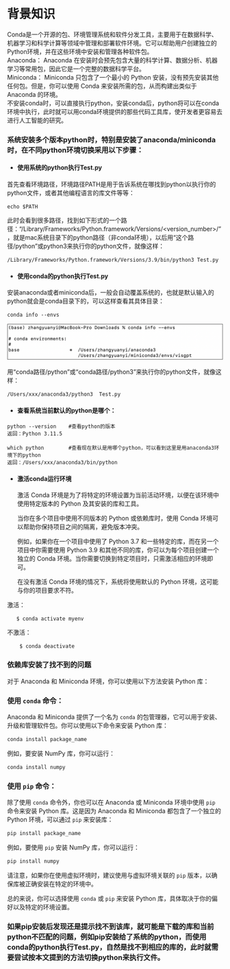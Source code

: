 # 背景知识
Conda是一个开源的包、环境管理系统和软件分发工具，主要用于在数据科学、机器学习和科学计算等领域中管理和部署软件环境。它可以帮助用户创建独立的Python环境，并在这些环境中安装和管理各种软件包。  
Anaconda： Anaconda 在安装时会预先包含大量的科学计算、数据分析、机器学习等常用包，因此它是一个完整的数据科学平台。  
Miniconda： Miniconda 只包含了一个最小的 Python 安装，没有预先安装其他任何包。但是，你可以使用 Conda 来安装所需的包，从而构建出类似于 Anaconda 的环境。  
不安装conda时，可以直接执行python，安装conda后，python将可以在conda环境中执行，此时就可以用conda环境提供的那些代码工具库，使开发者更容易去进行人工智能的研究。 

### 系统安装多个版本python时，特别是安装了anaconda/miniconda时，在不同python环境切换采用以下步骤：  
- #### 使用系统的python执行Test.py  
首先查看环境路径，环境路径PATH是用于告诉系统在哪找到python以执行你的python文件，或者其他编程语言的库文件等等：  
   ```
   echo $PATH
   ```
此时会看到很多路径，找到如下形式的一个路径：“/Library/Frameworks/Python.framework/Versions/<version_number>/”，就是mac系统目录下的python路径（非conda环境），以后用“这个路径/python”或python3来执行你的python文件，就像这样：
   ```
/Library/Frameworks/Python.framework/Versions/3.9/bin/python3 Test.py
 ```
- #### 使用conda的python执行Test.py  
安装anaconda或者miniconda后，一般会自动覆盖系统的，也就是默认输入的python就会是conda目录下的，可以这样查看其具体目录：
 ```
conda info --envs
 ```

<div align=left><img src="https://github.com/ferrarif1/HouyeProject/blob/main/pictures/1.png" width="680px"></div>  

用“conda路径/python”或“conda路径/python3”来执行你的python文件，就像这样：   
 ```
/Users/xxx/anaconda3/python3  Test.py
 ```
- #### 查看系统当前默认的python是哪个：
 ```
python --version    #查看python的版本
返回：Python 3.11.5

which python        #查看现在默认是用哪个python，可以看到这里是用anaconda3环境下的python
返回：/Users/xxx/anaconda3/bin/python
 ```
- #### 激活conda运行环境
  激活 Conda 环境是为了将特定的环境设置为当前活动环境，以便在该环境中使用特定版本的 Python 及其安装的库和工具。

  当你在多个项目中使用不同版本的 Python 或依赖库时，使用 Conda 环境可以帮助你保持项目之间的隔离，避免版本冲突。

  例如，如果你在一个项目中使用了 Python 3.7 和一些特定的库，而在另一个项目中你需要使用 Python 3.9 和其他不同的库，你可以为每个项目创建一个独立的 Conda 环境。当你需要切换到特定项目时，只需激活相应的环境即可。

  在没有激活 Conda 环境的情况下，系统将使用默认的 Python 环境，这可能与你的项目要求不符。
  
激活：                                            
 ```                                                                           
    $ conda activate myenv
 ```                                                                            
不激活：                                     
 ```                                                                         
     $ conda deactivate
 ```

### 依赖库安装了找不到的问题
对于 Anaconda 和 Miniconda 环境，你可以使用以下方法安装 Python 库：

### 使用 `conda` 命令：

Anaconda 和 Miniconda 提供了一个名为 `conda` 的包管理器，它可以用于安装、升级和管理软件包。你可以使用以下命令来安装 Python 库：

```bash
conda install package_name
```

例如，要安装 NumPy 库，你可以运行：

```bash
conda install numpy
```

### 使用 `pip` 命令：

除了使用 `conda` 命令外，你也可以在 Anaconda 或 Miniconda 环境中使用 `pip` 命令来安装 Python 库。这是因为 Anaconda 和 Miniconda 都包含了一个独立的 Python 环境，可以通过 `pip` 来安装库：

```bash
pip install package_name
```

例如，要使用 `pip` 安装 NumPy 库，你可以运行：

```bash
pip install numpy
```

请注意，如果你在使用虚拟环境时，建议使用与虚拟环境关联的 `pip` 版本，以确保库被正确安装在特定的环境中。

总的来说，你可以选择使用 `conda` 或 `pip` 来安装 Python 库，具体取决于你的偏好以及特定的环境设置。 

### 如果pip安装后发现还是提示找不到该库，就可能是下载的库和当前python不匹配的问题，例如pip安装给了系统的python，而使用conda的python执行Test.py，自然是找不到相应的库的，此时就需要尝试按本文提到的方法切换python来执行文件。

